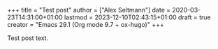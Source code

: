 +++
title = "Test post"
author = ["Alex Seltmann"]
date = 2020-03-23T14:31:00+01:00
lastmod = 2023-12-10T02:43:15+01:00
draft = true
creator = "Emacs 29.1 (Org mode 9.7 + ox-hugo)"
+++

Test post text.
